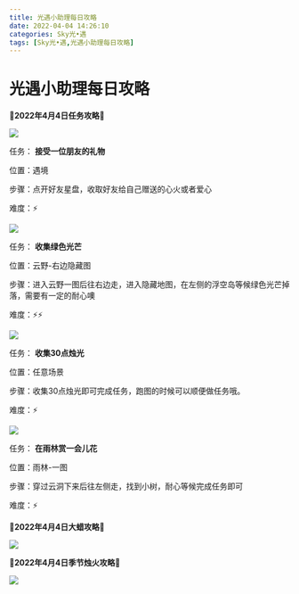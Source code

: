 ```yaml
---
title: 光遇小助理每日攻略
date: 2022-04-04 14:26:10
categories: Sky光•遇
tags: [Sky光•遇,光遇小助理每日攻略]
---
```

# 光遇小助理每日攻略
**🌊2022年4月4日任务攻略🌊**

![](https://ok.166.net/reunionpub/ds/kol/20220404/001008-rq27tw5e9i.png)

任务： **接受一位朋友的礼物**

位置：遇境

步骤：点开好友星盘，收取好友给自己赠送的心火或者爱心

难度：⚡

![](https://ok.166.net/reunionpub/ds/kol/20220404/001037-b6lq29gsm1.png)

任务： **收集绿色光芒**

位置：云野-右边隐藏图

步骤：进入云野一图后往右边走，进入隐藏地图，在左侧的浮空岛等候绿色光芒掉落，需要有一定的耐心噢

难度：⚡⚡

![](https://ok.166.net/reunionpub/ds/kol/20220404/001107-mig8easysl.png)

任务： **收集30点烛光**

位置：任意场景

步骤：收集30点烛光即可完成任务，跑图的时候可以顺便做任务哦。

难度：⚡

![](https://ok.166.net/reunionpub/ds/kol/20220404/001139-uhr7wac6dy.png)

任务： **在雨林赏一会儿花**

位置：雨林-一图

步骤：穿过云洞下来后往左侧走，找到小树，耐心等候完成任务即可

难度：⚡

 **🌊2022年4月4日大蜡攻略🌊**

![](https://ok.166.net/reunionpub/ds/kol/20220404/001252-zdglkivmph.png)

 **🌊2022年4月4日季节烛火攻略🌊**

![](https://ok.166.net/reunionpub/ds/kol/20220404/001436-0gtsfarjhd.png)

  

